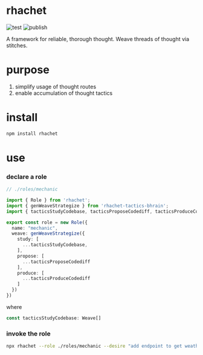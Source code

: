 # rhachet

![test](https://github.com/ehmpathy/rhachet/workflows/test/badge.svg)
![publish](https://github.com/ehmpathy/rhachet/workflows/publish/badge.svg)

A framework for reliable, thorough thought. Weave threads of thought via stitches.

# purpose

1. simplify usage of thought routes
2. enable accumulation of thought tactics

# install

```sh
npm install rhachet
```

# use


### declare a role

```ts
// ./roles/mechanic

import { Role } from 'rhachet';
import { genWeaveStrategize } from 'rhachet-tactics-bhrain';
import { tacticsStudyCodebase, tacticsProposeCodediff, tacticsProduceCodediff } from './role/mechanic/tactics';

export const role = new Role({
  name: "mechanic",
  weave: genWeaveStrategize({
    study: [
      ...tacticsStudyCodebase,
    ],
    propose: [
      ...tacticsProposeCodediff
    ],
    produce: [
      ...tacticsProduceCodediff
    ]
  })
})
```

where

```ts
const tacticsStudyCodebase: Weave[]
```

### invoke the role

```sh
npx rhachet --role ./roles/mechanic --desire "add endpoint to get weather"
```
